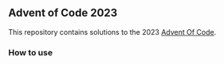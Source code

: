 ## Advent of Code 2023

This repository contains solutions to the 2023 [Advent Of Code](https://adventofcode.com/).

### How to use

